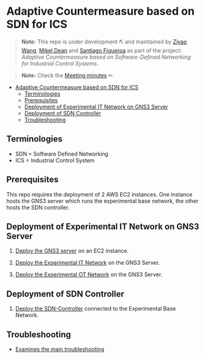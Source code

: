 # Adaptive Countermeasure based on SDN for ICS

  > **Note:** This repo is under development ⛏ and maintained by [Ziyao Wang](ziyao.wang@se19.qmul.ac.uk), [Mikel Dean](mdeanoses@ceit.es) and [Santiago Figueroa](sfigueroa@ceit.es) as part of the project: *Adaptive Countermeasure based on Software-Defined Networking for Industrial Control Systems*.

  > **Note:** Check the [Meeting minutes](./Meeting%20Minutes/) ✏.

- [Adaptive Countermeasure based on SDN for ICS](#adaptive-countermeasure-based-on-sdn-for-ics)
  - [Terminologies](#terminologies)
  - [Prerequisites](#prerequisites)
  - [Deployment of Experimental IT Network on GNS3 Server](#deployment-of-experimental-it-network-on-gns3-server)
  - [Deployment of SDN Controller](#deployment-of-sdn-controller)
  - [Troubleshooting](#troubleshooting)

## Terminologies

- SDN = Software Defined Networking
- ICS = Industrial Control System

## Prerequisites

This repo requires the deployment of 2 AWS EC2 instances. One instance hosts the GNS3 server which runs the experimental base network, the other hosts the SDN controller.

## Deployment of Experimental IT Network on GNS3 Server

1. [Deploy the GNS3 server](./GNS3ServerDeployment/README.md) on an EC2 instance.

2. [Deploy the Experimental IT Network](./GNS3Network/IT-Network/) on the GNS3 Server.
3. [Deploy the Experimental OT Network](/GNS3Network/IT-Network/README.md) on the GNS3 Server.

## Deployment of SDN Controller

1. [Deploy the SDN-Controller](./SDNDeployment/README.md) connected to the Experimental Base Network.

## Troubleshooting

- [Examines the main troubleshooting](./Troubleshootings/README.md)
